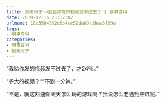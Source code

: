 ```yaml
---
title: 搞笑段子->我给你发的视频发不过去了 | 糗事百科
date: 2019-12-16 21:32:02
urlname: 18e35b4592e6b4ce52da69a1baa3f59a
tags: 
- 糗事百科
categories:
- 糗事百科
- 搞笑段子
---
```

“我给你发的视频发不过去了，才24％。”

“多大的视频？”“不到一分钟。”

“不是，就这网速你天天怎么玩的游戏啊？我说怎么老遇到些坑呢。”


